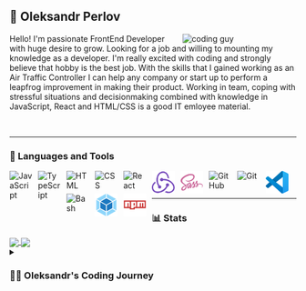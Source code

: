 ## :wave: Oleksandr Perlov

<img align='right' width='200' src='https://cdn.dribbble.com/users/2131993/screenshots/4948736/media/421d4ed2f3d23c73d64d20963f61f422.gif' alt='coding guy'>
<p align='left' >Hello! I'm passionate FrontEnd Developer with huge desire to grow. Looking for a job and willing to mounting my knowledge as a developer. I'm really excited with coding and strongly believe that hobby is the best job. With the skills that I gained working as an Air Traffic Controller I can help any company or start up to perform a leapfrog improvement in making their product. Working in team, coping with stressful situations and decisionmaking combined with knowledge in JavaScript, React and HTML/CSS is a good IT emloyee material.</p>
<br>

---

### 🧰 Languages and Tools


<img align="left" alt="JavaScript" width="40px" style="padding-right:10px;" src="https://cdn.jsdelivr.net/gh/devicons/devicon/icons/javascript/javascript-plain.svg" />
<img align="left" alt="TypeScript" width="40px" style="padding-right:10px;" src="https://cdn.jsdelivr.net/gh/devicons/devicon/icons/typescript/typescript-plain.svg" />
<img align="left" alt="HTML" width="40px" style="padding-right:10px;" src="https://cdn.jsdelivr.net/gh/devicons/devicon/icons/html5/html5-plain.svg" />
<img align="left" alt="CSS" width="40px" style="padding-right:10px;" src="https://cdn.jsdelivr.net/gh/devicons/devicon/icons/css3/css3-plain.svg" />
<img align="left" alt="React" width="40px" style="padding-right:10px;" src="https://cdn.jsdelivr.net/gh/devicons/devicon/icons/react/react-original.svg" />
<img align="left" alt="Redux" width="40px" style="padding-right:10px;" src="https://github.com/devicons/devicon/blob/v2.15.1/icons/redux/redux-original.svg" />
<img align="left" alt="SASS" width="40px" style="padding-right:10px;" src="https://github.com/devicons/devicon/blob/v2.15.1/icons/sass/sass-original.svg" />
<img align="left" alt="GitHub" width="40px" style="padding-right:10px;" src="https://cdn.jsdelivr.net/gh/devicons/devicon/icons/github/github-original.svg" />
<img align="left" alt="Git" width="40px" style="padding-right:10px;" src="https://cdn.jsdelivr.net/gh/devicons/devicon/icons/git/git-original.svg" />
<img align="left" alt="VSCode" width="40px" style="padding-right:10px;" src="https://github.com/devicons/devicon/blob/v2.15.1/icons/vscode/vscode-original.svg" />
<img align="left" alt="Bash" width="40px" style="padding-right:10px;" src="https://cdn.jsdelivr.net/gh/devicons/devicon/icons/bash/bash-original.svg" />
<img align="left" alt="Webpack" width="40px" style="padding-right:10px;" src="https://github.com/devicons/devicon/blob/v2.15.1/icons/webpack/webpack-original.svg" />
<img align="left" alt="npm" width="40px" style="padding-right:10px;" src="https://github.com/devicons/devicon/blob/v2.15.1/icons/npm/npm-original-wordmark.svg" />
<!-- <img align="left" alt="NodeJS" width="40px" style="padding-right:10px;" src="https://cdn.jsdelivr.net/gh/devicons/devicon/icons/nodejs/nodejs-original.svg" /> -->
<br>
<br>

---

### 📊 Stats


<!-- ![Oleksandr's GitHub stats](https://github-readme-stats.vercel.app/api?username=b3dyk&show_icons=true&title_color=61afef&icon_color=c678dd&bg_color=23272e&text_color=e5c06e&border_color=3b4048)
<br>
![Top Langs](https://github-readme-stats.vercel.app/api/top-langs/?username=b3dyk&layout=compact) -->

<a href="https://github.com/anuraghazra/github-readme-stats" >
  <img align="center" src="https://github-readme-stats.vercel.app/api?username=b3dyk&show_icons=true&title_color=61afef&icon_color=c678dd&bg_color=23272e&text_color=e5c06e&border_color=3b4048" />
</a>
<a href="https://github.com/anuraghazra/github-readme-stats">
  <img align="center" src="https://github-readme-stats.vercel.app/api/top-langs/?username=b3dyk&layout=compact" />
</a>


<details>
 <summary><h3>👨‍💻 Oleksandr's Coding Journey</h3></summary>
   
